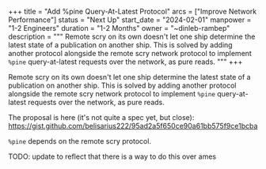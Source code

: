 +++
title = "Add %pine Query-At-Latest Protocol"
arcs = ["Improve Network Performance"]
status = "Next Up"
start_date = "2024-02-01"
manpower = "1-2 Engineers"
duration = "1-2 Months"
owner = "~dinleb-rambep"
description = """
Remote scry on its own doesn't let one ship determine the latest state of a publication on another ship.  This is solved by adding another protocol alongside the remote scry network protocol to implement `%pine` query-at-latest requests over the network, as pure reads.
"""
+++

Remote scry on its own doesn't let one ship determine the latest state of a publication on another ship.  This is solved by adding another protocol alongside the remote scry network protocol to implement `%pine` query-at-latest requests over the network, as pure reads.

The proposal is here (it's not quite a spec yet, but close):
https://gist.github.com/belisarius222/95ad2a5f650ce90a61bb575f9ce1bcba

`%pine` depends on the remote scry protocol.

TODO: update to reflect that there is a way to do this over ames
